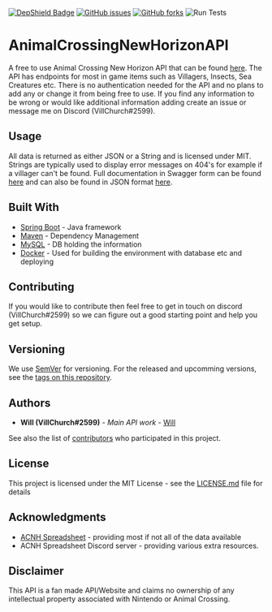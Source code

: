 [![DepShield Badge](https://depshield.sonatype.org/badges/villChurch/AnimalCrossingNewHorizonAPI/depshield.svg)](https://depshield.github.io)
[![GitHub issues](https://img.shields.io/github/issues/villChurch/AnimalCrossingNewHorizonAPI)](https://github.com/villChurch/ACNH-Spreadsheet-To-Csv/issues)
[![GitHub forks](https://img.shields.io/github/forks/villChurch/AnimalCrossingNewHorizonAPI)](https://github.com/villChurch/ACNH-Spreadsheet-To-Csv/network)
![Run Tests](https://github.com/villChurch/AnimalCrossingNewHorizonAPI/workflows/Run%20Tests/badge.svg)

# AnimalCrossingNewHorizonAPI

A free to use Animal Crossing New Horizon API that can be found [here](https://nooksinfo.com). The API has endpoints for most in game items such as Villagers, Insects, Sea Creatures etc.
There is no authentication needed for the API and no plans to add any or change it from being free to use. If you find any information to be wrong or would like additional information adding create an issue or message me on Discord (VillChurch#2599).

## Usage

All data is returned as either JSON or a String and is licensed under MIT. Strings are typically used to display error messages on 404's for example if a villager can't be found.
Full documentation in Swagger form can be found [here](https://nooksinfo.com/swagger-ui/index.html?configUrl=/acnhapi/swagger-config) and can also be found in JSON format [here](https://nooksinfo.com/acnhapi).

## Built With

* [Spring Boot](https://spring.io/projects/spring-boot) - Java framework
* [Maven](https://maven.apache.org/) - Dependency Management
* [MySQL](https://www.mysql.com/) - DB holding the information
* [Docker](https://www.docker.com/) - Used for building the environment with database etc and deploying

## Contributing

If you would like to contribute then feel free to get in touch on discord (VillChurch#2599) so we can figure out a good starting point and help you get setup.

## Versioning

We use [SemVer](http://semver.org/) for versioning. For the released and upcomming versions, see the [tags on this repository](https://github.com/villChurch/AnimalCrossingNewHorizonAPI/tags). 

## Authors

* **Will (VillChurch#2599)** - *Main API work* - [Will](https://github.com/villChurch)

See also the list of [contributors](https://github.com/villChurch/AnimalCrossingNewHorizonAPI/contributors) who participated in this project.

## License

This project is licensed under the MIT License - see the [LICENSE.md](LICENSE.md) file for details

## Acknowledgments

* [ACNH Spreadsheet](https://tinyurl.com/acnh-sheet) - providing most if not all of the data available
* ACNH Spreadsheet Discord server - providing various extra resources.

## Disclaimer

This API is a fan made API/Website and claims no ownership of any intellectual property associated with Nintendo or Animal Crossing.

